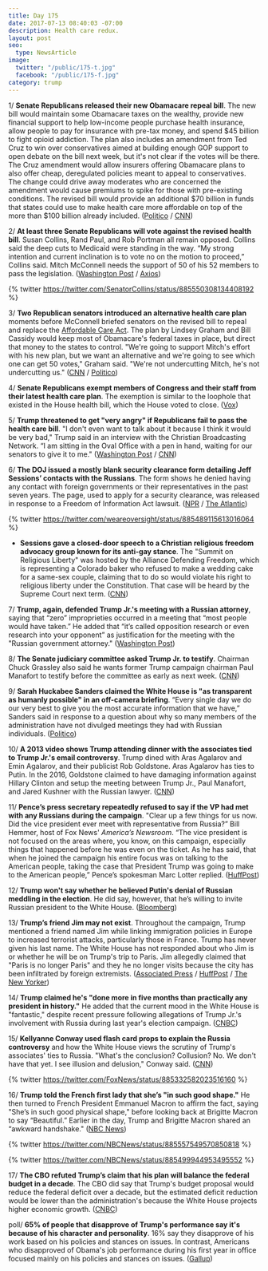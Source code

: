 ```yaml
---
title: Day 175
date: 2017-07-13 08:40:03 -07:00
description: Health care redux.
layout: post
seo:
  type: NewsArticle
image:
  twitter: "/public/175-t.jpg"
  facebook: "/public/175-f.jpg"
category: trump
---
```


1/ **Senate Republicans released their new Obamacare repeal bill**. The new bill would maintain some Obamacare taxes on the wealthy, provide new financial support to help low-income people purchase health insurance, allow people to pay for insurance with pre-tax money, and spend  $45 billion to fight opioid addiction. The plan also includes an amendment from Ted Cruz to win over conservatives aimed at building enough GOP support to open debate on the bill next week, but it's not clear if the votes will be there. The  Cruz amendment would allow insurers offering Obamacare plans to also offer cheap, deregulated policies meant to appeal to conservatives. The change could drive away moderates who are concerned the amendment would cause premiums to spike for those with pre-existing conditions. The revised bill would provide an additional $70 billion in funds that states could use to make health care more affordable on top of the more than $100 billion already included. ([Politico](http://www.politico.com/story/2017/07/13/senate-republicans-health-care-bill-cruz-lee-240498) / [CNN](http://www.cnn.com/2017/07/13/politics/senate-health-care-bill-ted-cruz-amendment/index.html))

2/ **At least three Senate Republicans will vote against the revised health bill**. Susan Collins, Rand Paul, and Rob Portman all remain opposed. Collins said the deep cuts to Medicaid were standing in the way. “My strong intention and current inclination is to vote no on the motion to proceed,” Collins said. Mitch McConnell needs the support of 50 of his 52 members to pass the legislation. ([Washington Post](https://www.washingtonpost.com/powerpost/mcconnell-to-release-new-gop-health-plan-allowing-bare-bones-insurance-policies/2017/07/13/8f0509c4-67bb-11e7-8eb5-cbccc2e7bfbf_story.html) / [Axios](https://www.axios.com/susan-collins-rand-paul-to-vote-no-on-revised-health-bill-2458679562.html))

{% twitter https://twitter.com/SenatorCollins/status/885550308134408192 %}

3/ **Two Republican senators introduced an alternative health care plan** moments before McConnell briefed senators on the revised bill to repeal and replace the <a href="{{ site.url }}{{ site.baseurl }}/trump-health-care/">Affordable Care Act</a>. The plan by Lindsey Graham and Bill Cassidy would keep most of Obamacare's federal taxes in place, but direct that money to the states to control. "We're going to support Mitch's effort with his new plan, but we want an alternative and we're going to see which one can get 50 votes," Graham said. "We're not undercutting Mitch, he's not undercutting us." ([CNN](http://www.cnn.com/2017/07/13/politics/lindsey-graham-bill-cassidy-health-care-plan/) / [Politico](http://www.politico.com/story/2017/07/13/lindsey-graham-health-care-proposal-240503))

4/ **Senate Republicans exempt members of Congress and their staff from their latest health care plan**. The exemption is similar to the loophole that existed in the House health bill, which the House voted to close. ([Vox](https://www.vox.com/policy-and-politics/2017/7/13/15966034/senate-republicans-exemption))

5/ **Trump threatened to get "very angry" if Republicans fail to pass the health care bill**. "I don't even want to talk about it because I think it would be very bad," Trump said in an interview with the Christian Broadcasting Network. “I am sitting in the Oval Office with a pen in hand, waiting for our senators to give it to me." ([Washington Post](https://www.washingtonpost.com/politics/trump-i-will-be-very-angry-if-gop-senators-dont-pass-a-health-care-bill/2017/07/12/cad615ae-673b-11e7-a1d7-9a32c91c6f40_story.html) / [CNN](http://www.cnn.com/2017/07/12/politics/trump-anger-health-care/index.html))

6/ **The DOJ issued a mostly blank security clearance form detailing Jeff Sessions’ contacts with the Russians**. The  form shows he denied having any contact with foreign governments or their representatives in the past seven years. The page, used to apply for a security clearance, was released in response to a Freedom of Information Act lawsuit. ([NPR](http://www.npr.org/sections/thetwo-way/2017/07/13/536982193/justice-department-defies-court-deadline-to-release-sessions-contacts-with-russi) / [The Atlantic](https://www.theatlantic.com/politics/archive/2017/07/jeff-sessions-claimed-he-never-met-foreign-officials-on-a-key-security-form/533538/))

{% twitter https://twitter.com/weareoversight/status/885489115613016064 %}

* **Sessions gave a closed-door speech to a Christian religious freedom advocacy group known for its anti-gay stance**. The "Summit on Religious Liberty" was hosted by the Alliance Defending Freedom, which is representing a Colorado baker who refused to make a wedding cake for a same-sex couple, claiming that to do so would violate his right to religious liberty under the Constitution. That case will be heard by the Supreme Court next term. ([CNN](http://www.cnn.com/2017/07/12/politics/jeff-sessions-alliance-defending-freedom-summit/index.html))

7/ **Trump, again, defended Trump Jr.'s meeting with a Russian attorney**, saying that “zero” improprieties occurred in a meeting that “most people would have taken.” He added that “it’s called opposition research or even research into your opponent” as justification for the meeting with the "Russian government attorney." ([Washington Post](https://www.washingtonpost.com/news/post-politics/wp/2017/07/13/president-trump-defends-sons-meeting-with-russian-lawyer/))

8/ **The Senate judiciary committee asked Trump Jr. to testify**. Chairman Chuck Grassley also said he wants former Trump campaign chairman Paul Manafort to testify before the committee as early as next week. ([CNN](http://www.cnn.com/2017/07/13/politics/chuck-grassley-donald-trump-jr-/index.html))

9/ **Sarah Huckabee Sanders claimed the White House is "as transparent as humanly possible" in an off-camera briefing**. “Every single day we do our very best to give you the most accurate information that we have,” Sanders said in response to a question about why so many members of the administration have not divulged meetings they had with Russian individuals. ([Politico](http://www.politico.com/story/2017/07/12/white-house-transparent-sarah-huckabee-sanders-240469))

10/ **A 2013 video shows Trump attending dinner with the associates tied to Trump Jr.'s email controversy**. Trump dined with Aras Agalarov and Emin Agalarov, and their publicist Rob Goldstone. Aras Agalarov has ties to Putin. In the 2016, Goldstone claimed to have damaging information against Hillary Clinton and setup the meeting between Trump Jr., Paul Manafort, and Jared Kushner with the Russian lawyer. ([CNN](http://www.cnn.com/2017/07/12/politics/video-trump-relationships-russian-associates/index.html))

11/ **Pence’s press secretary repeatedly refused to say if the VP had met with any Russians during the campaign**. "Clear up a few things for us now. Did the vice president ever meet with representative from Russia?” Bill Hemmer, host of Fox News' _America’s Newsroom_. “The vice president is not focused on the areas where, you know, on this campaign, especially things that happened before he was even on the ticket. As he has said, that when he joined the campaign his entire focus was on talking to the American people, taking the case that President Trump was going to make to the American people,” Pence’s spokesman Marc Lotter replied. ([HuffPost](http://www.huffingtonpost.com/entry/mike-pence-marc-lotter-fox-news-no-answer_us_5966f931e4b0a8d46d12100b))


12/ **Trump won't say whether he believed Putin's denial of Russian meddling in the election**. He did say, however, that he’s willing to invite Russian president to the White House. ([Bloomberg](https://www.bloomberg.com/news/articles/2017-07-13/trump-won-t-say-whether-putin-meddled-but-would-host-him-in-u-s))

13/ **Trump’s friend Jim may not exist**. Throughout the campaign, Trump mentioned a friend named Jim while linking immigration policies in Europe to increased terrorist attacks, particularly those in France. Trump has never given his last name. The White House has not responded about who Jim is or whether he will be on Trump's trip to Paris. Jim allegedly claimed that "Paris is no longer Paris" and they he no longer visits because the city has been infiltrated by foreign extremists. ([Associated Press](https://apnews.com/e18f254c4ac84e6bab4ceed56401cc65/Trump-in-Paris:-The-curious-case-of-his-friend-Jim) / [HuffPost](http://www.huffingtonpost.com/entry/donald-trump-friend-jim-paris_us_59676a90e4b0a8d46d1263ad) / [The New Yorker](http://www.newyorker.com/magazine/2017/03/13/who-is-trumps-friend-jim))

14/ **Trump claimed he's "done more in five months than practically any president in history."** He added that the current mood in the White House is "fantastic," despite recent pressure following allegations of Trump Jr.'s involvement with Russia during last year's election campaign. ([CNBC](http://www.cnbc.com/2017/07/13/trump-ive-done-more-in-five-months-than-practically-any-president-in-history.html))

15/ **Kellyanne Conway used flash card props to explain the Russia controversy** and how the White House views the scrutiny of Trump's associates' ties to Russia. "What's the conclusion? Collusion? No. We don't have that yet. I see illusion and delusion," Conway said. ([CNN](http://www.cnn.com/2017/07/13/politics/kellyanne-conway-flash-cards-donald-trump-jr/index.html))

{% twitter https://twitter.com/FoxNews/status/885332582023516160 %}

16/ **Trump told the French first lady that she’s "in such good shape."** He then turned to French President Emmanuel Macron to affirm the fact, saying "She’s in such good physical shape," before looking back at Brigitte Macron to say “Beautiful.” Earlier in the day, Trump and Brigitte Macron shared an “awkward handshake." ([NBC News](http://www.nbcnews.com/news/us-news/trump-tells-french-first-lady-she-s-such-good-shape-n782696))

{% twitter https://twitter.com/NBCNews/status/885557549570850818 %}

{% twitter https://twitter.com/NBCNews/status/885499944953495552 %}

17/ **The CBO refuted Trump’s claim that his plan will balance the federal budget in a decade**. The CBO did say that Trump's budget proposal would reduce the federal deficit over a decade, but the estimated deficit reduction would be lower than the administration's because the White House projects higher economic growth. ([CNBC](http://www.cnbc.com/2017/07/13/cbo-releases-analysis-of-trumps-budget.html))

poll/ **65% of people that disapprove of Trump's performance say it's because of his character and personality**. 16% say they disapprove of his work based on his policies and stances on issues. In contrast, Americans who disapproved of Obama's job performance during his first year in office focused mainly on his policies and stances on issues. ([Gallup](http://www.gallup.com/poll/214091/trump-disapproval-rooted-character-concerns.aspx))